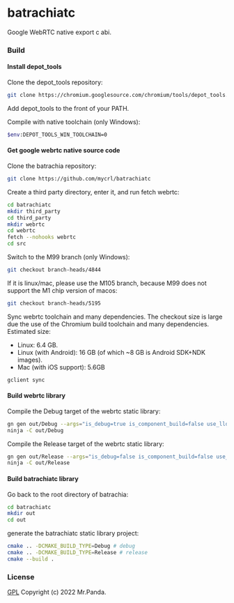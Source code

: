 # batrachiatc

Google WebRTC native export c abi.

### Build

#### Install depot_tools

Clone the depot_tools repository:

```bash
git clone https://chromium.googlesource.com/chromium/tools/depot_tools.git
```

Add depot_tools to the front of your PATH.

Compile with native toolchain (only Windows):

```bash
$env:DEPOT_TOOLS_WIN_TOOLCHAIN=0
```

#### Get google webrtc native source code

Clone the batrachia repository:

```bash
git clone https://github.com/mycrl/batrachiatc
```

Create a third party directory, enter it, and run fetch webrtc:

```bash
cd batrachiatc
mkdir third_party
cd third_party
mkdir webrtc
cd webrtc
fetch --nohooks webrtc
cd src
```

Switch to the M99 branch (only Windows):

```bash
git checkout branch-heads/4844
```

If it is linux/mac, please use the M105 branch, because M99 does not support the M1 chip version of macos:

```bash
git checkout branch-heads/5195
```

Sync webrtc toolchain and many dependencies.
The checkout size is large due the use of the Chromium build toolchain and many dependencies. Estimated size:
* Linux: 6.4 GB.
* Linux (with Android): 16 GB (of which ~8 GB is Android SDK+NDK images).
* Mac (with iOS support): 5.6GB

```bash
gclient sync
```

#### Build webrtc library

Compile the Debug target of the webrtc static library:

```bash
gn gen out/Debug --args="is_debug=true is_component_build=false use_lld=false treat_warnings_as_errors=false use_rtti=true rtc_include_tests=false rtc_build_examples=false enable_iterator_debugging=true use_custom_libcxx=false"
ninja -C out/Debug
```

Compile the Release target of the webrtc static library:

```bash
gn gen out/Release --args="is_debug=false is_component_build=false use_lld=false treat_warnings_as_errors=false use_rtti=true rtc_include_tests=false rtc_build_examples=false use_custom_libcxx=false"
ninja -C out/Release
```

#### Build batrachiatc library

Go back to the root directory of batrachia:

```bash
cd batrachiatc
mkdir out
cd out
```

generate the batrachiatc static library project:

```bash
cmake .. -DCMAKE_BUILD_TYPE=Debug # debug
cmake .. -DCMAKE_BUILD_TYPE=Release # release
cmake --build .
```


### License
[GPL](./LICENSE) Copyright (c) 2022 Mr.Panda.

